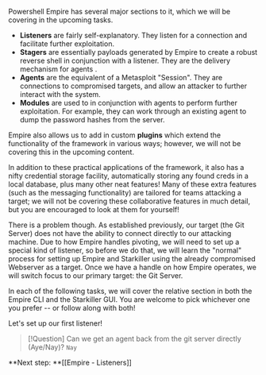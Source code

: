 Powershell Empire has several major sections to it, which we will be covering in the upcoming tasks.

- **Listeners** are fairly self-explanatory. They listen for a connection and facilitate further exploitation.
- **Stagers** are essentially payloads generated by Empire to create a robust reverse shell in conjunction with a listener. They are the delivery mechanism for agents  .
- **Agents** are the equivalent of a Metasploit "Session". They are connections to compromised targets, and allow an attacker to further interact with the system.
- **Modules** are used to in conjunction with agents to perform further exploitation. For example, they can work through an existing agent to dump the password hashes from the server.

Empire also allows us to add in custom **plugins** which extend the functionality of the framework in various ways; however, we will not be covering this in the upcoming content.

In addition to these practical applications of the framework, it also has a nifty credential storage facility, automatically storing any found creds in a local database, plus many other neat features! Many of these extra features (such as the messaging functionality) are tailored for teams attacking a target; we will not be covering these collaborative features in much detail, but you are encouraged to look at them for yourself!  

There is a problem though. As established previously, our target (the Git Server) does not have the ability to connect directly to our attacking machine. Due to how Empire handles pivoting, we will need to set up a special kind of listener, so before we do that, we will learn the "normal" process for setting up Empire and Starkiller using the already compromised Webserver as a target. Once we have a handle on how Empire operates, we will switch focus to our primary target: the Git Server.  

In each of the following tasks, we will cover the relative section in both the Empire CLI and the Starkiller GUI. You are welcome to pick whichever one you prefer -- or follow along with both!  

Let's set up our first listener!

> [!Question]
>Can we get an agent back from the git server directly (Aye/Nay)?
>`Nay`


**Next step: **[[Empire - Listeners]]
